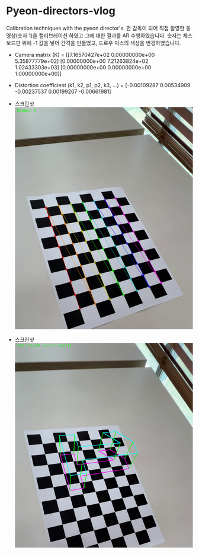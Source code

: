 # Pyeon-directors-vlog
Calibration techniques with the pyeon director's.
편 감독이 되어 직접 촬영한 동영상(숫자 1)을 캘리브레이션 하였고 그에 대한 결과를 AR 수행하였습니다.
숫자는 체스보드판 위에 -1 값을 넣어 간격을 만들었고, 드로우 박스의 색상을 변경하였습니다.

* Camera matrix (K) =
[[7.16570427e+02 0.00000000e+00 5.35877779e+02]
 [0.00000000e+00 7.21263824e+02 1.02433303e+03]
 [0.00000000e+00 0.00000000e+00 1.00000000e+00]]
* Distortion coefficient (k1, k2, p1, p2, k3, ...) = [-0.00109287  0.00534909 -0.00237537  0.00199207 -0.00661981]

* 스크린샷
![이미지없음](./data/Assignment3-3.png "스크린샷")

* 스크린샷
![이미지없음](./data/Assignment3-4.png "스크린샷")